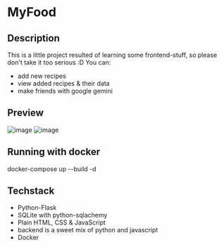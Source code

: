 # MyFood
## Description
This is a little project resulted of learning some frontend-stuff, so please don't take it too serious :D
You can:
  - add new recipes
  - view added recipes & their data
  - make friends with google gemini

## Preview
![image](https://github.com/user-attachments/assets/f02d692e-0309-4ab2-9a2f-c6777952a4c9)
![image](https://github.com/user-attachments/assets/b9c9a91b-243e-4b5b-82cd-de1ac3459568)

## Running with docker
docker-compose up --build -d

## Techstack
- Python-Flask
- SQLite with python-sqlachemy
- Plain HTML, CSS & JavaScript
- backend is a sweet mix of python and javascript
- Docker
